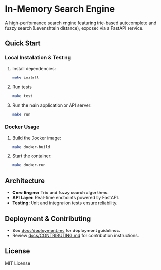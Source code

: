 # In-Memory Search Engine

A high-performance search engine featuring trie-based autocomplete and fuzzy search (Levenshtein distance), exposed via a FastAPI service.

## Quick Start

### Local Installation & Testing
1. Install dependencies:
   ```bash
   make install
   ```
2. Run tests:
   ```bash
   make test
   ```
3. Run the main application or API server:
   ```bash
   make run
   ```

### Docker Usage
1. Build the Docker image:
   ```bash
   make docker-build
   ```
2. Start the container:
   ```bash
   make docker-run
   ```

## Architecture
- **Core Engine:** Trie and fuzzy search algorithms.
- **API Layer:** Real-time endpoints powered by FastAPI.
- **Testing:** Unit and integration tests ensure reliability.

## Deployment & Contributing
- See [docs/deployment.md](docs/deployment.md) for deployment guidelines.
- Review [docs/CONTRIBUTING.md](docs/CONTRIBUTING.md) for contribution instructions.

## License
MIT License
